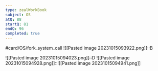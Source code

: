 ```yaml
---
type: zealWorkBook
subject: OS
atQ: 88
startQ: 81
endQ: 96
completed: true
---
```

#card/OS/fork_system_call
![[Pasted image 20231015093922.png]]::B <!--SR:!2023-12-11,20,270-->

![[Pasted image 20231015094023.png]]::D <!--SR:!2024-01-26,66,310-->
![[Pasted image 20231015094928.png]]::![[Pasted image 20231015094941.png]] <!--SR:!2023-11-29,8,270-->